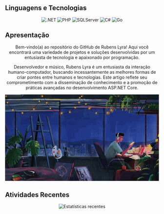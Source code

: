## Linguagens e Tecnologias

<p align="center">
  <img alt=".NET" height="32px" src="https://img.shields.io/badge/.NET-5C2D91?style=for-the-badge&logo=.net&logoColor=white"/>
  <img alt="PHP" height="32px" src="https://img.shields.io/badge/PHP-777BB4?style=for-the-badge&logo=php&logoColor=white">
  <img alt="SQLServer" height="32px" src="https://img.shields.io/badge/MSSQL-CC2927?style=for-the-badge&logo=microsoft%20sql%20server&logoColor=white">
  <img alt="C#" height="32px" src="https://img.shields.io/badge/C%23-239120?style=for-the-badge&logo=c-sharp&logoColor=white">
  <img alt="Go" height="32px" src="https://img.shields.io/badge/Go-00ADD8?style=for-the-badge&logo=go&logoColor=white">
</p>

## Apresentação

<p align="center">
  Bem-vindo(a) ao repositório do GitHub de Rubens Lyra! Aqui você encontrará uma variedade de projetos e soluções desenvolvidas por um entusiasta de tecnologia e apaixonado por programação.
</p>

<p align="center">
  Desenvolvedor e músico, Rubens Lyra é um entusiasta da interação humano-computador, buscando incessantemente as melhores formas de criar pontes entre humanos e tecnologias. Este artigo reflete seu comprometimento com a disseminação de conhecimento e a promoção de práticas avançadas no desenvolvimento ASP.NET Core.
</p>

<p align="center">
  <img src="03.gif" class="responsive-gif" alt="Projeto em ação"/>
</p>

## Atividades Recentes

<p align="center">
  <img width="auto" src="https://github-readme-stats.vercel.app/api/top-langs/?username=rubenslyra&langs_count=10&layout=compact&theme=shades-of-purple" alt="Estatísticas recentes"/>
</p>
